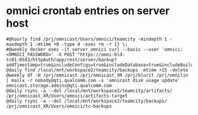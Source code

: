 # omnici crontab entries on server host

    #@hourly find /prj/omnicast/Users/omnici/teamcity -mindepth 1 -maxdepth 1 -mtime +0 -type d -exec rm -r {} \;
    #@weekly docker exec -it server_omnici curl --basic --user 'omnici:<OMNICI_PASSWORD>' -X POST "https://omni-bld-tc01:8543/httpAuth/app/rest/server/backup?addTimestamp=true&includeConfigs=true&includeDatabase=true&includeBuildLogs=true&includePersonalChanges=true&fileName=TeamCity_Backup"
    @daily find /local/mnt/workspace2/teamcity/backups -mtime +15 -delete
    @weekly df -H /prj/omnicast /prj/omnicast_XR /prj/blurit /prj/omnilin | mailx -r nobody@qti.qualcomm.com -s 'omnicast disk usage update' omnicast.storage.admins@qti.qualcomm.com
    @daily rsync -a --del /local/mnt/workspace2/teamcity/artifacts/ /prj/omnicast_XR/Users/omnici/artifacts-target
    @daily rsync -a --del /local/mnt/workspace2/teamcity/backups/ /prj/omnicast_XR/Users/omnici/tc-backups

